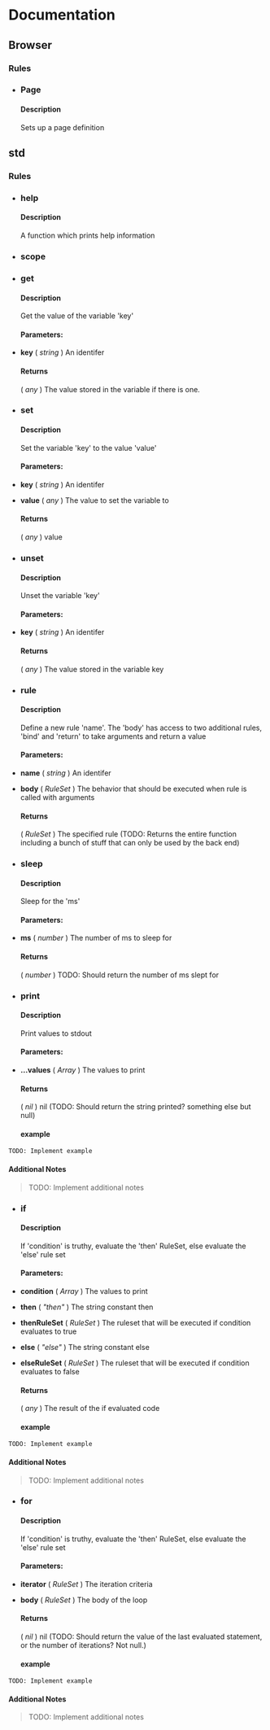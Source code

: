 # Documentation

## Browser

### Rules

- ### Page

  #### Description

  Sets up a page definition

## std

### Rules

- ### help

  #### Description

  A function which prints help information

- ### scope
- ### get

  #### Description

  Get the value of the variable 'key'

  #### Parameters:

- **key** ( _string_ ) An identifer

  #### Returns

  ( _any_ ) The value stored in the variable if there is one.

- ### set

  #### Description

  Set the variable 'key' to the value 'value'

  #### Parameters:

- **key** ( _string_ ) An identifer
- **value** ( _any_ ) The value to set the variable to

  #### Returns

  ( _any_ ) value

- ### unset

  #### Description

  Unset the variable 'key'

  #### Parameters:

- **key** ( _string_ ) An identifer

  #### Returns

  ( _any_ ) The value stored in the variable key

- ### rule

  #### Description

  Define a new rule 'name'. The 'body' has access to two additional rules, 'bind' and 'return' to take arguments and return a value

  #### Parameters:

- **name** ( _string_ ) An identifer
- **body** ( _RuleSet_ ) The behavior that should be executed when rule is called with arguments

  #### Returns

  ( _RuleSet_ ) The specified rule (TODO: Returns the entire function including a bunch of stuff that can only be used by the back end)

- ### sleep

  #### Description

  Sleep for the 'ms'

  #### Parameters:

- **ms** ( _number_ ) The number of ms to sleep for

  #### Returns

  ( _number_ ) TODO: Should return the number of ms slept for

- ### print

  #### Description

  Print values to stdout

  #### Parameters:

- **...values** ( _Array<any>_ ) The values to print

  #### Returns

  ( _nil_ ) nil (TODO: Should return the string printed? something else but null)

  #### example

```
TODO: Implement example
```

#### Additional Notes

> TODO: Implement additional notes

- ### if

  #### Description

  If 'condition' is truthy, evaluate the 'then' RuleSet, else evaluate the 'else' rule set

  #### Parameters:

- **condition** ( _Array<any>_ ) The values to print
- **then** ( _"then"_ ) The string constant then
- **thenRuleSet** ( _RuleSet_ ) The ruleset that will be executed if condition evaluates to true
- **else** ( _"else"_ ) The string constant else
- **elseRuleSet** ( _RuleSet_ ) The ruleset that will be executed if condition evaluates to false

  #### Returns

  ( _any_ ) The result of the if evaluated code

  #### example

```
TODO: Implement example
```

#### Additional Notes

> TODO: Implement additional notes

- ### for

  #### Description

  If 'condition' is truthy, evaluate the 'then' RuleSet, else evaluate the 'else' rule set

  #### Parameters:

- **iterator** ( _RuleSet_ ) The iteration criteria
- **body** ( _RuleSet_ ) The body of the loop

  #### Returns

  ( _nil_ ) nil (TODO: Should return the value of the last evaluated statement, or the number of iterations? Not null.)

  #### example

```
TODO: Implement example
```

#### Additional Notes

> TODO: Implement additional notes
